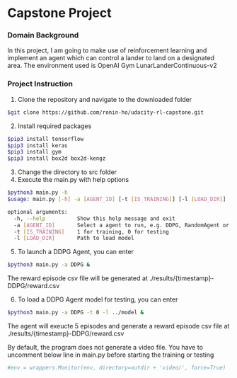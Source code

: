 # Capstone Project

### Domain Background

In this project, I am going to make use of reinforcement learning and implement an agent which can control a lander to land on a designated area. The environment used is OpenAI Gym LunarLanderContinuous-v2

### Project Instruction
1. Clone the repository and navigate to the downloaded folder
```bash
$git clone https://github.com/ronin-ho/udacity-rl-capstone.git
```

2. Install required packages
```bash
$pip3 install tensorflow
$pip3 install keras
$pip3 install gym
$pip3 install box2d box2d-kengz
```

3. Change the directory to src folder
4. Execute the main.py with help options
```sh
$python3 main.py -h
$usage: main.py [-h] -a [AGENT_ID] [-t [IS_TRAINING]] [-l [LOAD_DIR]]

optional arguments:
  -h, --help          Show this help message and exit
  -a [AGENT_ID]       Select a agent to run, e.g. DDPG, RandomAgent or RBFAgent
  -t [IS_TRAINING]	  1 for training, 0 for testing
  -l [LOAD_DIR]       Path to load model
```

5. To launch a DDPG Agent, you can enter
```sh
$python3 main.py -a DDPG &
```
The reward episode csv file will be generated at ./results/{timestamp}-DDPG/reward.csv

6. To load a DDPG Agent model for testing, you can enter
```sh
$python3 main.py -a DDPG -t 0 -l ../model &
```
The agent will exeucte 5 episodes and generate a reward episode csv file at ./results/{timestamp}-DDPG/reward.csv

By default, the program does not generate a video file. You have to uncomment below line in main.py before starting the training or testing
```python
#env = wrappers.Monitor(env, directory=outdir + 'video/', force=True)
```
